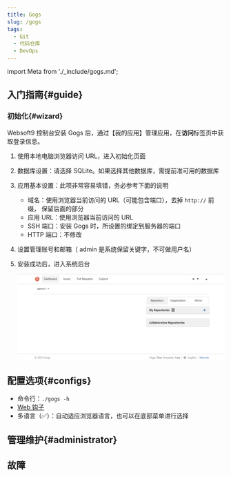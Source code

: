 ```yaml
---
title: Gogs
slug: /gogs
tags:
  - Git
  - 代码仓库
  - DevOps
---
```


import Meta from './_include/gogs.md';

<Meta name="meta" />

## 入门指南{#guide}

### 初始化{#wizard}

Websoft9 控制台安装 Gogs 后，通过【我的应用】管理应用，在**访问**标签页中获取登录信息。  

1. 使用本地电脑浏览器访问 URL，进入初始化页面  

2. 数据库设置：请选择 SQLite。如果选择其他数据库，需提前准可用的数据库

3. 应用基本设置：此项非常容易填错，务必参考下面的说明

   - 域名：使用浏览器当前访问的 URL（可能包含端口），去掉 `http://` 前缀， 保留后面的部分
   - 应用 URL：使用浏览器当前访问的 URL
   - SSH 端口：安装 Gogs 时，所设置的绑定到服务器的端口
   - HTTP 端口：不修改

4. 设置管理账号和邮箱（ admin 是系统保留关键字，不可做用户名）

5. 安装成功后，进入系统后台

   ![](./assets/gogs-dashboard-websoft9.png)

## 配置选项{#configs}

- 命令行：`./gogs -h`
- [Web 钩子](https://gogs.io/docs/features/webhook)
- 多语言（✅）：自动适应浏览器语言，也可以在底部菜单进行选择

## 管理维护{#administrator}

## 故障
